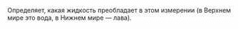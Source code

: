 Определяет, какая жидкость преобладает в этом измерении (в Верхнем мире это вода, в Нижнем мире — лава).